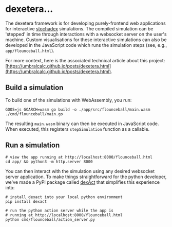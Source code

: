 # dexetera...

The dexetera framework is for developing purely-frontend web applications for interactive [stochadex](https://github.com/umbralcalc/stochadex) simulations. The compiled simulation can be 'stepped' in time through interactions with a websocket server on the user's machine. Custom visualisations for these interactive simulations can also be developed in the JavaScript code which runs the simulation steps (see, e.g., `app/flounceball.html`).

For more context, here is the associated technical article about this project: [https://umbralcalc.github.io/posts/dexetera.html](https://umbralcalc.github.io/posts/dexetera.html).

## Build a simulation

To build one of the simulations with WebAssembly, you run:

```shell
GOOS=js GOARCH=wasm go build -o ./app/src/flounceball/main.wasm ./cmd/flounceball/main.go 
```

The resulting `main.wasm` binary can then be executed in JavaScript code. When executed, this registers `stepSimulation` function as a callable.

## Run a simulation

```shell
# view the app running at http://localhost:8000/flounceball.html
cd app/ && python3 -m http.server 8000
```

You can then interact with the simulation using any desired websocket server application. To make things straightforward for the python developer, we've made a PyPI package called [dexAct](https://pypi.org/project/dexact/) that simplifies this experience into:

```shell
# install dexact into your local python environment
pip install dexact

# run the python action server while the app is 
# running at http://localhost:8000/flounceball.html
python cmd/flounceball/action_server.py
```
